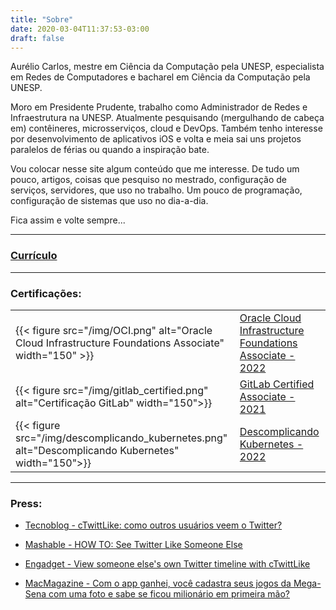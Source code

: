 ```yaml
---
title: "Sobre"
date: 2020-03-04T11:37:53-03:00
draft: false
---
```


Aurélio Carlos, mestre em Ciência da Computação pela UNESP, especialista em Redes de Computadores e bacharel em Ciência da Computação pela UNESP.

Moro em Presidente Prudente, trabalho como Administrador de Redes e Infraestrutura na UNESP. Atualmente pesquisando (mergulhando de cabeça em) contêineres, microsserviços, cloud e DevOps. Também tenho interesse por desenvolvimento de aplicativos iOS e volta e meia sai uns projetos paralelos de férias ou quando a inspiração bate.

Vou colocar nesse site algum conteúdo que me interesse. De tudo um pouco, artigos, coisas que pesquiso no mestrado, configuração de serviços, servidores, que uso no trabalho. Um pouco de programação, configuração de sistemas que uso no dia-a-dia.

Fica assim e volte sempre...


---
### [Currículo](https://github.com/lelinho/curriculo_Aurelio/releases/download/v0.0-rolling/curriculo.pdf "Download do currículo PT/BR")


---
### Certificações:

|   |  |
| ----- | --- |
| {{< figure src="/img/OCI.png" alt="Oracle Cloud Infrastructure Foundations Associate" width="150" >}} | [Oracle Cloud Infrastructure Foundations Associate - 2022](https://catalog-education.oracle.com/pls/certview/sharebadge?id=5E7E571B7174371823CECF6A6429EF1BD5D4457754032FE2D614BE5253ECD5E0)  |
| {{< figure src="/img/gitlab_certified.png" alt="Certificação GitLab" width="150">}} | [GitLab Certified Associate - 2021](https://gitlab.badgr.com/public/assertions/cdq63kP2RJauvRGGyHYWlA?identity__email=lelinhoprado@gmail.com) |
| {{< figure src="/img/descomplicando_kubernetes.png" alt="Descomplicando Kubernetes" width="150">}} | [Descomplicando Kubernetes - 2022](https://www.credential.net/ee5eec86-9991-485d-8304-13b000c6a2ee#gs.2rdx52) |

---

### Press:
- [Tecnoblog - cTwittLike: como outros usuários veem o Twitter?](https://www1.tecnoblog.net/2009/ctwittlike-como-outros-usuarios-veem-o-twitter/ "Tecnoblog - cTwittLike: como outros usuários veem o Twitter?")

- [Mashable - HOW TO: See Twitter Like Someone Else](https://mashable.com/2009/08/18/ctwitterlike/ "Mashable - HOW TO: See Twitter Like Someone Else")

- [Engadget - View someone else's own Twitter timeline with cTwittLike](https://www.engadget.com/2014-10-08-view-someone-elses-own-twitter-timeline-with-ctwittlike.html "Mashable - HOW TO: See Twitter Like Someone Else")

- [MacMagazine - Com o app ganhei, você cadastra seus jogos da Mega-Sena com uma foto e sabe se ficou milionário em primeira mão?](https://macmagazine.com.br/post/2017/06/14/com-o-app-ganhei-voce-cadastra-seus-jogos-da-mega-sena-com-uma-foto-e-sabe-se-ficou-milionario-em-primeira-mao/ "MacMagazine - Com o app ganhei, você cadastra seus jogos da Mega-Sena com uma foto e sabe se ficou milionário em primeira mão?")
